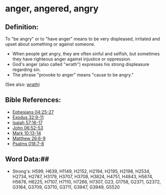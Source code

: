 # anger, angered, angry #

## Definition: ##

To "be angry" or to "have anger" means to be very displeased, irritated and upset about something or against someone.

* When people get angry, they are often sinful and selfish, but sometimes they have righteous anger against injustice or oppression.
* God's anger (also called "wrath") expresses his strong displeasure regarding sin.
* The phrase "provoke to anger" means "cause to be angry."

(See also: [wrath](../kt/wrath.md))

## Bible References: ##

* [Ephesians 04:25-27](rc://en/tn/help/eph/04/25)
* [Exodus 32:9-11](rc://en/tn/help/exo/32/09)
* [Isaiah 57:16-17](rc://en/tn/help/isa/57/16)
* [John 06:52-53](rc://en/tn/help/jhn/06/52)
* [Mark 10:13-14](rc://en/tn/help/mrk/10/13)
* [Matthew 26:6-9](rc://en/tn/help/mat/26/06)
* [Psalms 018:7-8](rc://en/tn/help/psa/018/007)

## Word Data:##

* Strong's: H599, H639, H1149, H2152, H2194, H2195, H2198, H2534, H2734, H2787, H3179, H3707, H3708, H3824, H4751, H4843, H5674, H5678, H6225, H7107, H7110, H7266, H7307, G23, G1758, G2371, G2372, G3164, G3709, G3710, G3711, G3947, G3949, G5520
